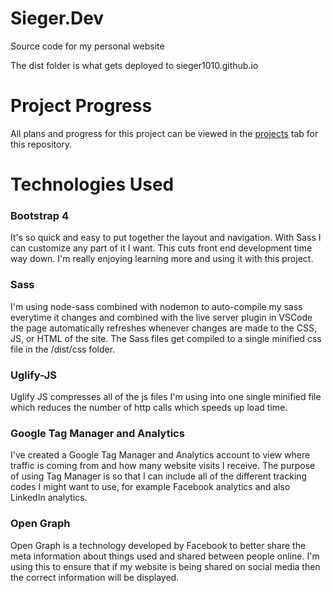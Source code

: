 # Sieger.Dev
Source code for my personal website

The dist folder is what gets deployed to sieger1010.github.io

# Project Progress
All plans and progress for this project can be viewed in the [projects](https://github.com/sieger1010/Sieger.Dev/projects) tab for this repository.

# Technologies Used

### Bootstrap 4
It's so quick and easy to put together the layout and navigation. With Sass I can customize any part of it I want. This cuts front end development time way down. I'm really enjoying learning more and using it with this project.

### Sass
I'm using node-sass combined with nodemon to auto-compile my sass everytime it changes and combined with the live server plugin in VSCode the page automatically refreshes whenever changes are made to the CSS, JS, or HTML of the site. The Sass files get compiled to a single minified css file in the /dist/css folder.

### Uglify-JS
Uglify JS compresses all of the js files I'm using into one single minified file which reduces the number of http calls which speeds up load time.

### Google Tag Manager and Analytics
I've created a Google Tag Manager and Analytics account to view where traffic is coming from and how many website visits I receive. The purpose of using Tag Manager is so that I can include all of the different tracking codes I might want to use, for example Facebook analytics and also LinkedIn analytics.

### Open Graph
Open Graph is a technology developed by Facebook to better share the meta information about things used and shared between people online. I'm using this to ensure that if my website is being shared on social media then the correct information will be displayed.